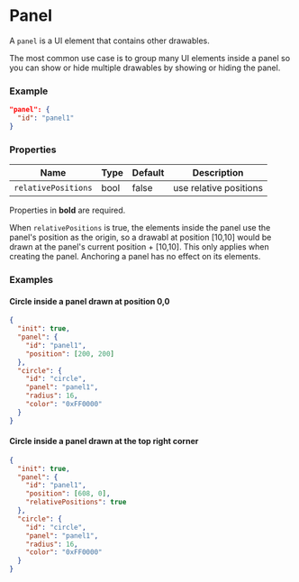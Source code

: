 # Panel

A `panel` is a UI element that contains other drawables.  

The most common use case is to group many UI elements inside a panel so you can show
or hide multiple drawables by showing or hiding the panel.

### Example

```json
"panel": {
  "id": "panel1"
}
```

### Properties

Name                | Type | Default | Description
------------------- | ---- | ------- | ----------------------------
`relativePositions` | bool | false   | use relative positions

Properties in **bold** are required.  

When `relativePositions` is true, the elements inside the panel use the panel's position
as the origin, so a drawabl at position [10,10] would be drawn at the panel's current
position + [10,10]. This only applies when creating the panel. Anchoring a panel
has no effect on its elements.

### Examples

#### Circle inside a panel drawn at position 0,0

```json
{
  "init": true,
  "panel": {
    "id": "panel1",
    "position": [200, 200]
  },
  "circle": {
    "id": "circle",
    "panel": "panel1",
    "radius": 16,
    "color": "0xFF0000"
  }
}
```

#### Circle inside a panel drawn at the top right corner

```json
{
  "init": true,
  "panel": {
    "id": "panel1",
    "position": [608, 0],
    "relativePositions": true
  },
  "circle": {
    "id": "circle",
    "panel": "panel1",
    "radius": 16,
    "color": "0xFF0000"
  }
}
```
